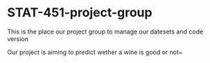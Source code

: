# STAT-451-project-group

This is the place our project group to manage our datesets and code version

Our project is aiming to predict wether a wine is good or not~
